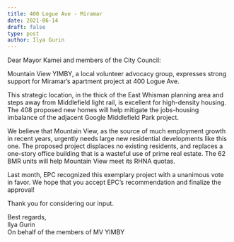 ```yaml
---
title: 400 Logue Ave - Miramar
date: 2021-06-14
draft: false
type: post
author: Ilya Gurin
---
```


Dear Mayor Kamei and members of the City Council:  
  
Mountain View YIMBY, a local volunteer advocacy group, expresses strong support for Miramar’s apartment project at 400 Logue Ave.  
  
This strategic location, in the thick of the East Whisman planning area and steps away from Middlefield light rail, is excellent for high-density housing. The 408 proposed new homes will help mitigate the jobs-housing imbalance of the adjacent Google Middlefield Park project.  
  
We believe that Mountain View, as the source of much employment growth in recent years, urgently needs large new residential developments like this one. The proposed project displaces no existing residents, and replaces a one-story office building that is a wasteful use of prime real estate. The 62 BMR units will help Mountain View meet its RHNA quotas.  
  
Last month, EPC recognized this exemplary project with a unanimous vote in favor. We hope that you accept EPC’s recommendation and finalize the approval!  
  
Thank you for considering our input.  
  
Best regards,  
Ilya Gurin  
On behalf of the members of MV YIMBY  